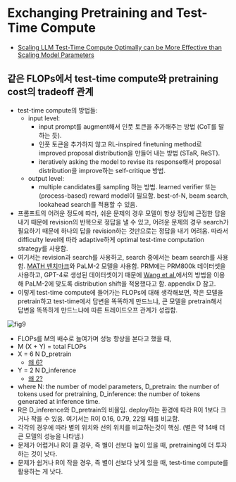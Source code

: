 # Exchanging Pretraining and Test-Time Compute
- [Scaling LLM Test-Time Compute Optimally can be More Effective than Scaling Model Parameters](https://arxiv.org/pdf/2408.03314)

## 같은 FLOPs에서 test-time compute와 pretraining cost의 tradeoff 관계
- test-time compute의 방법들:
  - input level:
    - input prompt를 augment해서 인풋 토큰을 추가해주는 방법 (CoT를 말하는 듯).
    - 인풋 토큰을 추가하지 않고 RL-inspired finetuning method로 improved proposal distribution을 만들어 내는 방법 (STaR, ReST).
    - iteratively asking the model to revise its response해서 proposal distribution을 improve하는 self-critique 방법.
  - output level:
    - multiple candidates를 sampling 하는 방법. learned verifier 또는 (process-based) reward model이 필요함. best-of-N, beam search, lookahead search를 적용할 수 있음.
- 프롬프트의 어려운 정도에 따라, 쉬운 문제의 경우 모델이 항상 정답에 근접한 답을 내기 때문에 revision의 반복으로 정답을 낼 수 있고, 어려운 문제의 경우 search가 필요하기 때문에 하나의 답을 revision하는 것만으로는 정답을 내기 어려움. 따라서 difficulty level에 따라 adaptive하게 optimal test-time computation strategy를 사용함.
- 여기서는 revision과 search를 사용하고, search 중에서는 beam search를 사용함. [MATH 벤치마크](https://arxiv.org/pdf/2103.03874)와 PaLM-2 모델을 사용함. PRM에는 PRM800k 데이터셋을 사용하고, GPT-4로 생성된 데이터셋이기 때문에 [Wang et al.](https://arxiv.org/pdf/2312.08935)에서의 방법을 이용해 PaLM-2에 맞도록 distribution shift을 적용했다고 함. appendix D 참고.
- 이렇게 test-time compute에 들어가는 FLOPs에 대해 생각해보면, 작은 모델을 pretrain하고 test-time에서 답변을 똑똑하게 만드느냐, 큰 모델을 pretrain해서 답변을 똑똑하게 만드느냐에 따른 트레이드오프 관계가 성립함.

![fig9](https://github.com/user-attachments/assets/56f1d2f4-6405-4695-8aae-135ef6059366)

- FLOPs를 M의 배수로 늘여가며 성능 향상을 본다고 했을 때,
- M (X + Y) = total FLOPs
- X = 6 N D_pretrain
  - [왜 6?](https://arxiv.org/pdf/2203.15556)
- Y = 2 N D_inference
  - [왜 2?](https://arxiv.org/pdf/2401.00448)
- where N: the number of model parameters, D_pretrain: the number of tokens used for pretraining, D_inference: the number of tokens generated at inference time.
- R은 D_inference와 D_pretrain의 비율임. deploy하는 환경에 따라 R이 1보다 크거나 작을 수 있음. 여기서는 R이 0.16, 0.79, 22일 때를 비교함.
- 각각의 경우에 따라 별의 위치와 선의 위치를 비교하는것이 핵심. (별은 약 14배 더 큰 모델의 성능을 나타냄.)
- 문제가 어렵거나 R이 클 경우, 즉 별이 선보다 높이 있을 때, pretraining에 더 투자하는 것이 낫다.
- 문제가 쉽거나 R이 작을 경우, 즉 별이 선보다 낮게 있을 때, test-time compute를 활용하는 게 낫다.
